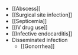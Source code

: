 - [[Abscess]]
- [[Surgical site infection]]
- [[Septicemia]]
- [[IV drug use]] 
- [[Infective endocarditis]] 
- Disseminated infection
	- [[Gonorrhea]] 